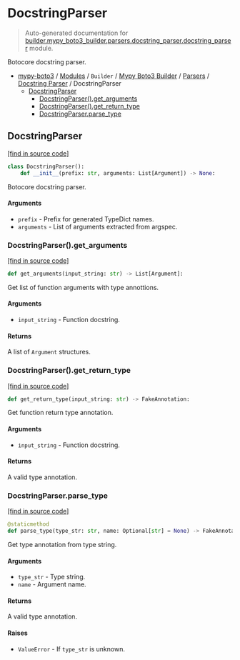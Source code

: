 # DocstringParser

> Auto-generated documentation for [builder.mypy_boto3_builder.parsers.docstring_parser.docstring_parser](https://github.com/vemel/mypy_boto3/blob/master/builder/mypy_boto3_builder/parsers/docstring_parser/docstring_parser.py) module.

Botocore docstring parser.

- [mypy-boto3](../../../../README.md#mypy_boto3) / [Modules](../../../../MODULES.md#mypy-boto3-modules) / `Builder` / [Mypy Boto3 Builder](../../index.md#mypy-boto3-builder) / [Parsers](../index.md#parsers) / [Docstring Parser](index.md#docstring-parser) / DocstringParser
    - [DocstringParser](#docstringparser)
        - [DocstringParser().get_arguments](#docstringparserget_arguments)
        - [DocstringParser().get_return_type](#docstringparserget_return_type)
        - [DocstringParser.parse_type](#docstringparserparse_type)

## DocstringParser

[[find in source code]](https://github.com/vemel/mypy_boto3/blob/master/builder/mypy_boto3_builder/parsers/docstring_parser/docstring_parser.py#L28)

```python
class DocstringParser():
    def __init__(prefix: str, arguments: List[Argument]) -> None:
```

Botocore docstring parser.

#### Arguments

- `prefix` - Prefix for generated TypeDict names.
- `arguments` - List of arguments extracted from argspec.

### DocstringParser().get_arguments

[[find in source code]](https://github.com/vemel/mypy_boto3/blob/master/builder/mypy_boto3_builder/parsers/docstring_parser/docstring_parser.py#L186)

```python
def get_arguments(input_string: str) -> List[Argument]:
```

Get list of function arguments with type annottions.

#### Arguments

- `input_string` - Function docstring.

#### Returns

A list of `Argument` structures.

### DocstringParser().get_return_type

[[find in source code]](https://github.com/vemel/mypy_boto3/blob/master/builder/mypy_boto3_builder/parsers/docstring_parser/docstring_parser.py#L299)

```python
def get_return_type(input_string: str) -> FakeAnnotation:
```

Get function return type annotation.

#### Arguments

- `input_string` - Function docstring.

#### Returns

A valid type annotation.

### DocstringParser.parse_type

[[find in source code]](https://github.com/vemel/mypy_boto3/blob/master/builder/mypy_boto3_builder/parsers/docstring_parser/docstring_parser.py#L335)

```python
@staticmethod
def parse_type(type_str: str, name: Optional[str] = None) -> FakeAnnotation:
```

Get type annotation from type string.

#### Arguments

- `type_str` - Type string.
- `name` - Argument name.

#### Returns

A valid type annotation.

#### Raises

- `ValueError` - If `type_str` is unknown.
